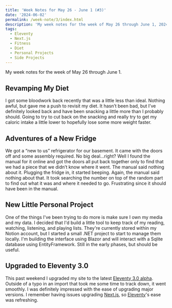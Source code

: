 ```yaml
---
title: 'Week Notes for May 26 - June 1 (#3)'
date: '2024-06-02'
permalink: /week-note/3/index.html
description: 'My week notes for the week of May 26 through June 1, 2024'
tags:
  - Eleventy
  - Next.js
  - Fitness
  - Diet
  - Personal Projects
  - Side Projects
---
```


My week notes for the week of May 26 through June 1.
<!-- excerpt -->

## Revamping My Diet

I got some bloodwork back recently that was a little less than ideal. Nothing awful, but gave me a push to revisit my diet. It hasn’t been bad, but I’ve definitely looked back and have been snacking a little more than I probably should. Going to try to cut back on the snacking and really try to get my caloric intake a little lower to hopefully lose some more weight faster.

## Adventures of a New Fridge

We got a “new to us” refrigerator for our basement. It came with the doors off and some assembly required. No big deal…right? Well I found the manual for it online and got the doors all put back together only to find that we had a piece that we didn’t know where it went. The manual said nothing about it. Plugging the fridge in, it started beeping. Again, the manual said nothing about that. It took searching the number on top of the random part to find out what it was and where it needed to go. Frustrating since it should have been in the manual.

## New Little Personal Project

One of the things I've been trying to do more is make sure I own my media and my data. I decided that I'd build a little tool to keep track of my reading, watching, listening, and playing lists. They're currently stored within my Notion account, but I started a small .NET project to start to manage them locally. I'm building the interface using Blazor and will interact with a Sqlite database using EntityFramework. Still in the early phases, but should be useful.

## Upgraded to Eleventy 3.0

This past weekend I upgraded my site to the latest [Eleventy 3.0 alpha](https://www.11ty.dev/blog/canary-eleventy-v3/). Outside of a typo in an import that took me some time to track down, it went smoothly. I was definitely impressed with the ease of upgrading major versions. I remember having issues upgrading [Next.js](https://nextjs.org), so [Eleventy](https://www.11ty.dev)'s ease was refreshing.

